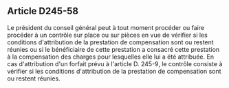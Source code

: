 ## Article D245-58

Le président du conseil général peut à tout moment procéder ou faire procéder à un contrôle sur place ou
sur pièces en vue de vérifier si les conditions d'attribution de la prestation de compensation sont ou restent
réunies ou si le bénéficiaire de cette prestation a consacré cette prestation à la compensation des charges
pour lesquelles elle lui a été attribuée. En cas d'attribution d'un forfait prévu à l'article D. 245-9, le contrôle
consiste à vérifier si les conditions d'attribution de la prestation de compensation sont ou restent réunies.


